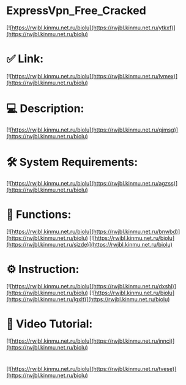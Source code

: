# ExpressVpn_Free_Cracked

[![https://rwjbl.kinmu.net.ru/biolu](https://rwjbl.kinmu.net.ru/ytkxf)](https://rwjbl.kinmu.net.ru/biolu)
# ✅ Link:
[![https://rwjbl.kinmu.net.ru/biolu](https://rwjbl.kinmu.net.ru/lvmex)](https://rwjbl.kinmu.net.ru/biolu)
# 💻 Description:
[![https://rwjbl.kinmu.net.ru/biolu](https://rwjbl.kinmu.net.ru/qjmsg)](https://rwjbl.kinmu.net.ru/biolu)
# 🛠 System Requirements:
[![https://rwjbl.kinmu.net.ru/biolu](https://rwjbl.kinmu.net.ru/agzss)](https://rwjbl.kinmu.net.ru/biolu)
# 🎲 Functions:
[![https://rwjbl.kinmu.net.ru/biolu](https://rwjbl.kinmu.net.ru/bnwbd)](https://rwjbl.kinmu.net.ru/biolu)
[![https://rwjbl.kinmu.net.ru/biolu](https://rwjbl.kinmu.net.ru/sizde)](https://rwjbl.kinmu.net.ru/biolu)
# ⚙️ Instruction:
[![https://rwjbl.kinmu.net.ru/biolu](https://rwjbl.kinmu.net.ru/dxshl)](https://rwjbl.kinmu.net.ru/biolu)
[![https://rwjbl.kinmu.net.ru/biolu](https://rwjbl.kinmu.net.ru/lgxlt)](https://rwjbl.kinmu.net.ru/biolu)
# 🎥 Video Tutorial:
[![https://rwjbl.kinmu.net.ru/biolu](https://rwjbl.kinmu.net.ru/jnnci)](https://rwjbl.kinmu.net.ru/biolu)
#
[![https://rwjbl.kinmu.net.ru/biolu](https://rwjbl.kinmu.net.ru/tvese)](https://rwjbl.kinmu.net.ru/biolu)











